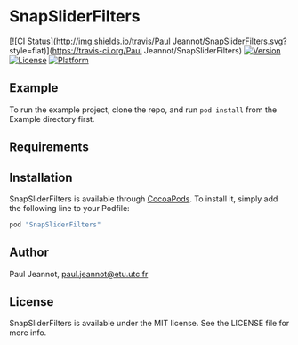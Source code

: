 # SnapSliderFilters

[![CI Status](http://img.shields.io/travis/Paul Jeannot/SnapSliderFilters.svg?style=flat)](https://travis-ci.org/Paul Jeannot/SnapSliderFilters)
[![Version](https://img.shields.io/cocoapods/v/SnapSliderFilters.svg?style=flat)](http://cocoapods.org/pods/SnapSliderFilters)
[![License](https://img.shields.io/cocoapods/l/SnapSliderFilters.svg?style=flat)](http://cocoapods.org/pods/SnapSliderFilters)
[![Platform](https://img.shields.io/cocoapods/p/SnapSliderFilters.svg?style=flat)](http://cocoapods.org/pods/SnapSliderFilters)

## Example

To run the example project, clone the repo, and run `pod install` from the Example directory first.

## Requirements

## Installation

SnapSliderFilters is available through [CocoaPods](http://cocoapods.org). To install
it, simply add the following line to your Podfile:

```ruby
pod "SnapSliderFilters"
```

## Author

Paul Jeannot, paul.jeannot@etu.utc.fr

## License

SnapSliderFilters is available under the MIT license. See the LICENSE file for more info.
